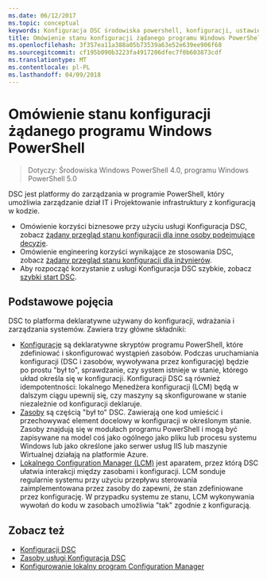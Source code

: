 ```yaml
---
ms.date: 06/12/2017
ms.topic: conceptual
keywords: Konfiguracja DSC środowiska powershell, konfiguracji, ustawienia
title: Omówienie stanu konfiguracji żądanego programu Windows PowerShell
ms.openlocfilehash: 3f357ea11a388a05b73539a63e52e639ee906f68
ms.sourcegitcommit: cf195b090b3223fa4917206dfec7f0b603873cdf
ms.translationtype: MT
ms.contentlocale: pl-PL
ms.lasthandoff: 04/09/2018
---
```

# <a name="windows-powershell-desired-state-configuration-overview"></a>Omówienie stanu konfiguracji żądanego programu Windows PowerShell

> Dotyczy: Środowiska Windows PowerShell 4.0, programu Windows PowerShell 5.0

DSC jest platformy do zarządzania w programie PowerShell, który umożliwia zarządzanie dział IT i Projektowanie infrastruktury z konfiguracją w kodzie.

- Omówienie korzyści biznesowe przy użyciu usługi Konfiguracja DSC, zobacz [żądany przegląd stanu konfiguracji dla inne osoby podejmujące decyzje](decisionMaker.md).
- Omówienie engineering korzyści wynikające ze stosowania DSC, zobacz [żądany przegląd stanu konfiguracji dla inżynierów](DscForEngineers.md).
- Aby rozpocząć korzystanie z usługi Konfiguracja DSC szybkie, zobacz [szybki start DSC](quickStart.md).

## <a name="key-concepts"></a>Podstawowe pojęcia

DSC to platforma deklaratywne używany do konfiguracji, wdrażania i zarządzania systemów. Zawiera trzy główne składniki:

- [Konfiguracje](configurations.md) są deklaratywne skryptów programu PowerShell, które zdefiniować i skonfigurować wystąpień zasobów.
    Podczas uruchamiania konfiguracji (DSC i zasobów, wywoływana przez konfigurację) będzie po prostu "był to", sprawdzanie, czy system istnieje w stanie, którego układ określa się w konfiguracji.
    Konfiguracji DSC są również idempotentności: lokalnego Menedżera konfiguracji (LCM) będą w dalszym ciągu upewnij się, czy maszyny są skonfigurowane w stanie niezależnie od konfiguracji deklaruje.
- [Zasoby](resources.md) są częścią "był to" DSC. Zawierają one kod umieścić i przechowywać element docelowy w konfiguracji w określonym stanie.
    Zasoby znajdują się w modułach programu PowerShell i mogą być zapisywane na model coś jako ogólnego jako pliku lub procesu systemu Windows lub jako określone jako serwer usług IIS lub maszynie Wirtualnej działają na platformie Azure.
- [Lokalnego Configuration Manager (LCM)](metaConfig.md) jest aparatem, przez którą DSC ułatwia interakcji między zasobami i konfiguracji.
    LCM sonduje regularnie systemu przy użyciu przepływu sterowania zaimplementowana przez zasoby do zapewni, że stan zdefiniowane przez konfigurację.
    W przypadku systemu ze stanu, LCM wykonywania wywołań do kodu w zasobach umożliwia "tak" zgodnie z konfiguracją.

## <a name="see-also"></a>Zobacz też

- [Konfiguracji DSC](configurations.md)
- [Zasoby usługi Konfiguracja DSC](resources.md)
- [Konfigurowanie lokalny program Configuration Manager](metaConfig.md)